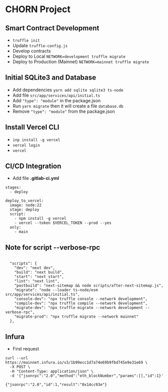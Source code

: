 # CHORN Project

## Smart Contract Development

* `truffle init`
* Update `truffle-config.js`
* Develop contracts
* Deploy to Local `NETWORK=development truffle migrate`
* Deploy to Production (Mainnet) `NETWORK=mainnet truffle migrate`

## Initial SQLite3 and Database

* Add dependencies `yarn add sqlite sqlite3 ts-node`
* Add file `src/app/services/api/initial.ts`
* Add `"type": "module"` in the package.json
* Run `yarn migrate` then it will create a file `database.db`
* Remove `"type": "module"` from the package.json

## Install Vercel CLI

* `inp install -g vercel`
* `vercel login`
* `vercel`

## CI/CD Integration

* Add file **.gitlab-ci.yml**

```
stages:
  - deploy

deploy_to_vercel:
  image: node:22
  stage: deploy
  script:
    - npm install -g vercel
    - vercel --token $VERCEL_TOKEN --prod --yes
  only:
    - main
```

## Note for script --verbose-rpc

```

  "scripts": {
    "dev": "next dev",
    "build": "next build",
    "start": "next start",
    "lint": "next lint",
    "postbuild": "next-sitemap && node scripts/after-next-sitemap.js",
    "migrate": "node --loader ts-node/esm src/app/services/api/initial.ts",
    "console-dev": "npx truffle console --network development",
    "compile-dev": "npx truffle compile --network development",
    "migrate-dev": "npx truffle migrate --network development --verbose-rpc",
    "migrate-prod": "npx truffle migrate --network mainnet"
  },
```

## Infura

* First request

```
curl --url https://mainnet.infura.io/v3/1b99ecc1d7a74e69b9fbd745e9e31e69 \
  -X POST \
  -H "Content-Type: application/json" \
  -d '{"jsonrpc":"2.0","method":"eth_blockNumber","params":[],"id":1}'
  
{"jsonrpc":"2.0","id":1,"result":"0x14cc93e"}  
```